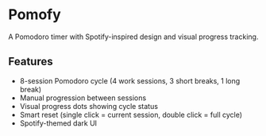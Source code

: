 # Pomofy

A Pomodoro timer with Spotify-inspired design and visual progress tracking.

## Features

- 8-session Pomodoro cycle (4 work sessions, 3 short breaks, 1 long break)
- Manual progression between sessions
- Visual progress dots showing cycle status
- Smart reset (single click = current session, double click = full cycle)
- Spotify-themed dark UI
